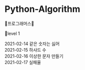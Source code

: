 # Python-Algorithm

📖프로그래머스📖

🐤level 1

2021-02-14 같은 숫자는 싫어<br>
2021-02-15 하샤드 수<br>
2021-02-16 이상한 문자 만들기<br>
2021-02-17 실패율
